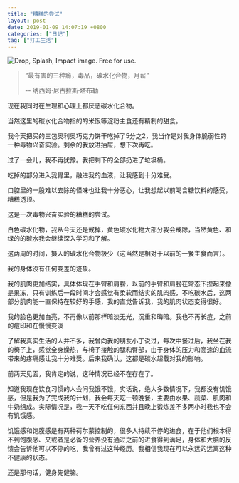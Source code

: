 ```yaml
---
title: "糟糕的尝试"
layout: post
date: 2019-01-09 14:07:19 +0800
categories: ["日记"]
tag: ["打工生活"]
---
```


![Drop, Splash, Impact image. Free for use.](https://cdn.pixabay.com/photo/2016/10/22/03/35/drop-1759703_1280.jpg)

>“最有害的三种瘾，毒品，碳水化合物，月薪”
>
>-- 纳西姆·尼古拉斯·塔布勒

现在我同时在生理和心理上都厌恶碳水化合物。

当然这里的碳水化合物指的的米饭等淀粉主食还有精制的甜食。

我今天把买的三包奥利奥巧克力饼干吃掉了5分之2，我当作是对我身体脆弱性的一种毒物兴奋实验。剩余的我放进抽屉，想下次再吃。

过了一会儿，我不再犹豫。我把剩下的全部扔进了垃圾桶。

吃掉的部分进入我胃里，融进我的血液，让我感到十分难受。

口腔里的一股难以去除的怪味也让我十分恶心，让我想起以前喝含糖饮料的感受，糟糕透顶。

这是一次毒物兴奋实验的糟糕的尝试。

白色碳水化物，我从今天还是戒掉，黄色碳水化物大部分我会戒除，当然黄色、和绿的的碳水我会继续深入学习和了解。

这两周的时间，摄入的碳水化合物极少（这当然是相对于以前的一餐主食而言）。

我的身体没有任何变差的迹象。

我的肌肉更加结实，具体体现在手臂和肩膀，以前的手臂和肩膀在常态下捏起来像是果冻，只有训练后一段时间才会感觉有柔软而结实的肌肉感，不吃碳水后，这两部分肌肉能一直保持在较好的手感，我的直觉告诉我，我的肌肉状态变得很好。

我的脸色更加白亮，不再像以前那样暗淡无光，沉重和晦暗。我也不再长痘，之前的痘印和在慢慢变淡

了解我真实生活的人并不多，我曾向我的朋友小丁说过，每次中餐过后，我坐在我的椅子上，感觉全身燥热，与椅子接触的腿和臀部，由于身体的压力和高速的血流带来的疼痛感让我十分难受。后来我确认，这都是碳水超载对我的影响。

前两天见面，我肯定的说，这种情况已经不在存在了。

知道我现在饮食习惯的人会问我饿不饿，实话说，绝大多数情况下，我都没有饥饿感，但是我为了完成我的计划，我会每天吃一顿晚餐，主要由水果、蔬菜、肌肉和牛奶组成。实际情况是，我一天不吃任何东西并且晚上锻炼差不多两小时我也不会有饥饿感。

饥饿感和饱腹感是有两种荷尔蒙控制的，很多人持续不停的进食，在于他们根本得不到饱腹感、又或者是必备的营养没有通过之前的进食得到满足，身体和大脑的反馈会告诉他可以不停的吃，我曾有过这种经历。我相信我现在可以永远的远离这种不健康的状态。

还是那句话，健身先健脑。

